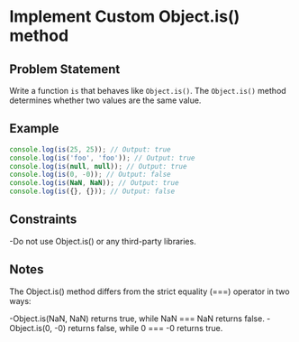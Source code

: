 # Implement Custom Object.is() method

## Problem Statement
Write a function `is` that behaves like `Object.is()`. The `Object.is()` method determines whether two values are the same value. 

## Example
```javascript
console.log(is(25, 25)); // Output: true
console.log(is('foo', 'foo')); // Output: true
console.log(is(null, null)); // Output: true
console.log(is(0, -0)); // Output: false
console.log(is(NaN, NaN)); // Output: true
console.log(is({}, {})); // Output: false
```

## Constraints
  -Do not use Object.is() or any third-party libraries.

## Notes
The Object.is() method differs from the strict equality (===) operator in two ways:

  -Object.is(NaN, NaN) returns true, while NaN === NaN returns false.
  -Object.is(0, -0) returns false, while 0 === -0 returns true.
